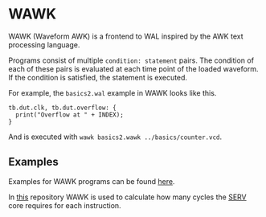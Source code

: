 # WAWK

WAWK (Waveform AWK) is a frontend to WAL inspired by the AWK text processing language.

Programs consist of multiple `condition: statement` pairs.
The condition of each of these pairs is evaluated at each time point of the loaded waveform.
If the condition is satisfied, the statement is executed.

For example, the `basics2.wal` example in WAWK looks like this.

```
tb.dut.clk, tb.dut.overflow: {
  print("Overflow at " + INDEX);	 
}
```

And is executed with `wawk basics2.wawk ../basics/counter.vcd`.

## Examples
Examples for WAWK programs can be found [here](https://github.com/ics-jku/wal/tree/main/examples/wawk).

In [this](https://github.com/LucasKl/serv-cpi) repository WAWK is used to calculate how many cycles the [SERV](https://github.com/olofk/serv) core requires for each instruction.
